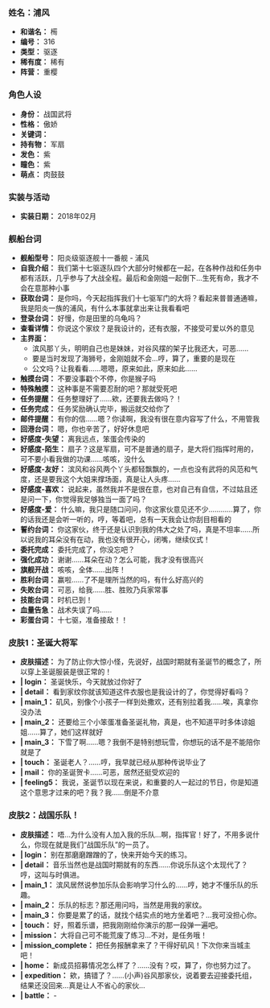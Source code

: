 ### 姓名：浦风
* **和谐名：** 槆
* **编号：** 316
* **类型：** 驱逐
* **稀有度：** 稀有
* **阵营：** 重樱


### 角色人设
* **身份：** 战国武将
* **性格：** 傲娇
* **关键词：** 
* **持有物：** 军扇
* **发色：** 紫
* **瞳色：** 紫
* **萌点：** 肉鼓鼓


### 实装与活动
* **实装日期：** 2018年02月


### 舰船台词
* **舰船型号：** 阳炎级驱逐舰十一番舰 - 浦风
* **自我介绍：** 我们第十七驱逐队四个大部分时候都在一起，在各种作战和任务中都有活跃，几乎参与了大战全程。最后和金刚姐一起倒下…生死有命，我才不会在意那种小事
* **获取台词：** 是你吗，今天起指挥我们十七驱军门的大将？看起来普普通通嘛，我是阳炎一族的浦风，有什么本事就拿出来让我看看吧
* **登录台词：** 好慢，你是田里的乌龟吗？
* **查看详情：** 你说这个家纹？是我设计的，还有衣服，不接受可爱以外的意见
* **主界面：**
  * 滨风那丫头，明明自己也是妹妹，对谷风摆的架子比我还大，可恶……
  * 要是当时发现了海狮号，金刚姐就不会…哼，算了，重要的是现在
  * 公文吗？让我看看……嗯嗯，原来如此，原来如此……
* **触摸台词：** 不要没事戳个不停，你是猴子吗
* **特殊触摸：** 这种事是不需要忍耐的吧？那就受死吧
* **任务提醒：** 任务整理好了……欸，还要我去做吗？！
* **任务完成：** 任务奖励确认完毕，搬运就交给你了
* **邮件提醒：** 有你的信……嗯？你读啊，我没有很在意内容写了什么，不用管我
* **回港台词：** 嗯，你也辛苦了，好好休息吧
* **好感度-失望：** 离我远点，笨蛋会传染的
* **好感度-陌生：** 扇子？这是军扇，可不是普通的扇子，是大将们指挥时用的，可不要小看我做的功课……咳咳，没什么
* **好感度-友好：** 滨风和谷风两个丫头都轻飘飘的，一点也没有武将的风范和气度，还是要我这个大姐来撑场面，真是让人头疼……
* **好感度-喜欢：** 说起来，虽然我并不是很在意，也对自己有自信，不过姑且还是问一下，你觉得我足够独当一面了吗？
* **好感度-爱：** 什么嘛，我只是随口问问，你这家伙意见还不少…………算了，你的话我还是会听一听的，哼，等着吧，总有一天我会让你刮目相看的
* **誓约台词：** 你这家伙，终于还是认识到我的伟大之处了吗，真是不坦率……所以说我的耳朵没有在动，我也没有很开心，闭嘴，继续仪式！
* **委托完成：** 委托完成了，你没忘吧？
* **强化成功：** 谢谢……耳朵在动？怎么可能，我才没有很高兴
* **旗舰开战：** 咳咳，全体……出阵！
* **胜利台词：** 赢啦……了不是理所当然的吗，有什么好高兴的
* **失败台词：** 可恶，给我……胜、胜败乃兵家常事
* **技能台词：** 时机已到！
* **血量告急：** 战术失误了吗……
* **彩蛋台词：** 十七驱，准备接敌！！


### 皮肤1：圣诞大将军
* **皮肤描述：** 为了防止你大惊小怪，先说好，战国时期就有圣诞节的概念了，所以穿上圣诞服装是很正常的！
* **| login：** 圣诞快乐，今天就放过你好了
* **| detail：** 看到家纹你就该知道这件衣服也是我设计的了，你觉得好看吗？
* **| main_1：** 矶风，别像个小孩子一样到处撒欢，还有别拉着我……唉，真拿你没办法
* **| main_2：** 还要给三个小笨蛋准备圣诞礼物，真是，也不知道平时多体谅姐姐……算了，她们这样就好
* **| main_3：** 下雪了啊……嗯？我倒不是特别想玩雪，你想玩的话不是不能陪你就是了
* **| touch：** 圣诞老人？……哼，我早就已经从那种传说毕业了
* **| mail：** 你的圣诞贺卡……可恶，居然还挺受欢迎的
* **| feeling5：** 我说，圣诞节以现在来说，和重要的人一起过的节日，你是知道这个意思才过来的吧？我？我……倒是不介意


### 皮肤2：战国乐队！
* **皮肤描述：** 唔…为什么没有人加入我的乐队…啊，指挥官！好了，不用多说什么，你现在就是我们“战国乐队”的一员了。
* **| login：** 别在那磨磨蹭蹭的了，快来开始今天的练习。
* **| detail：** 音乐当然也是战国时期就有的东西……你说乐队这个太现代了？哼，这叫与时俱进。
* **| main_1：** 滨风居然说参加乐队会影响学习什么的……哼，她才不懂乐队的乐趣。
* **| main_2：** 乐队的标志？那还用问吗，当然是用我的家纹。
* **| main_3：** 你要是累了的话，就找个结实点的地方坐着吧？…我可没担心你。
* **| touch：** 好，照着乐谱，把我刚刚给你演示的那一段弹一遍吧。
* **| mission：** 大将自己可不能荒废了练习…不对，是任务哦！
* **| mission_complete：** 把任务报酬拿来了？干得好矶风！下次你来当城主吧！
* **| home：** 新成员招募情况怎么样了？……没有？哎，算了，你也努力过了。
* **| expedition：** 欸，搞错了？……(小声)谷风那家伙，说着要去迎接委托组，结果还没回来…真是让人不省心的家伙…
* **| battle：** -
